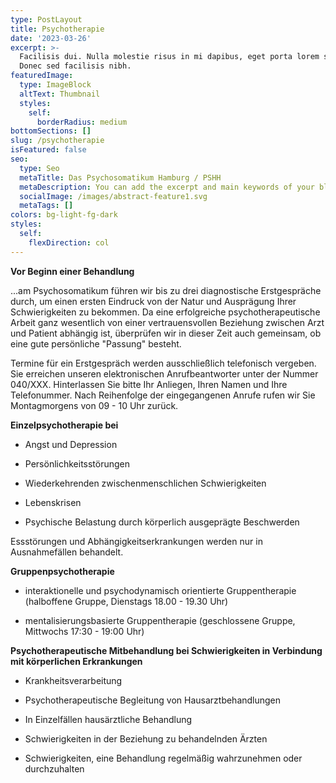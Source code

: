 ```yaml
---
type: PostLayout
title: Psychotherapie
date: '2023-03-26'
excerpt: >-
  Facilisis dui. Nulla molestie risus in mi dapibus, eget porta lorem semper.
  Donec sed facilisis nibh.
featuredImage:
  type: ImageBlock
  altText: Thumbnail
  styles:
    self:
      borderRadius: medium
bottomSections: []
slug: /psychotherapie
isFeatured: false
seo:
  type: Seo
  metaTitle: Das Psychosomatikum Hamburg / PSHH
  metaDescription: You can add the excerpt and main keywords of your blog post here.
  socialImage: /images/abstract-feature1.svg
  metaTags: []
colors: bg-light-fg-dark
styles:
  self:
    flexDirection: col
---
```

**Vor Beginn einer Behandlung** 

...am Psychosomatikum führen wir bis zu drei diagnostische Erstgespräche durch, um einen ersten Eindruck von der Natur und Ausprägung Ihrer Schwierigkeiten zu bekommen. Da eine erfolgreiche psychotherapeutische Arbeit ganz wesentlich von einer vertrauensvollen Beziehung zwischen Arzt und Patient abhängig ist, überprüfen wir in dieser Zeit auch gemeinsam, ob eine gute persönliche "Passung" besteht. 

Termine für ein Erstgespräch werden ausschließlich telefonisch vergeben. Sie erreichen unseren elektronischen Anrufbeantworter unter der Nummer 040/XXX. Hinterlassen Sie bitte Ihr Anliegen, Ihren Namen und Ihre Telefonummer. Nach Reihenfolge der eingegangenen Anrufe rufen wir Sie Montagmorgens von 09 - 10 Uhr zurück.

**Einzelpsychotherapie bei**

*   Angst und Depression

*   Persönlichkeitsstörungen

*   Wiederkehrenden zwischenmenschlichen Schwierigkeiten

*   Lebenskrisen

*   Psychische Belastung durch körperlich ausgeprägte Beschwerden

Essstörungen und Abhängigkeitserkrankungen werden nur in Ausnahmefällen behandelt.

**Gruppenpsychotherapie**

*   interaktionelle und psychodynamisch orientierte Gruppentherapie (halboffene Gruppe, Dienstags 18.00 - 19.30 Uhr)

*   mentalisierungsbasierte Gruppentherapie (geschlossene Gruppe, Mittwochs 17:30 - 19:00 Uhr)

**Psychotherapeutische Mitbehandlung bei Schwierigkeiten in Verbindung mit körperlichen Erkrankungen**

*   Krankheitsverarbeitung

*   Psychotherapeutische Begleitung von Hausarztbehandlungen

*   In Einzelfällen hausärztliche Behandlung

*   Schwierigkeiten in der Beziehung zu behandelnden Ärzten

*   Schwierigkeiten, eine Behandlung regelmäßig wahrzunehmen oder durchzuhalten

